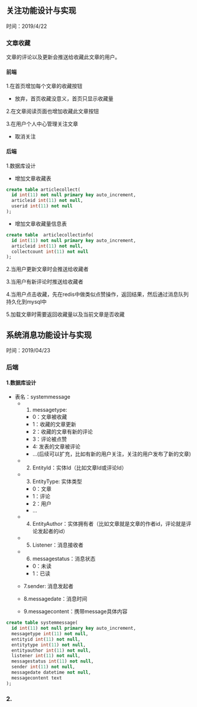 ## 关注功能设计与实现
时间：2019/4/22
### 文章收藏

文章的评论以及更新会推送给收藏此文章的用户。

#### 前端

1.在首页增加每个文章的收藏按钮
  + 放弃，首页收藏没意义，首页只显示收藏量

2.在文章阅读页面也增加收藏此文章按钮

3.在用户个人中心管理关注文章
+ 取消关注

#### 后端
1.数据库设计
+ 增加文章收藏表
```sql
create table articlecollect(
  id int(11) not null primary key auto_increment,
  articleid int(11) not null,
  userid int(11) not null
);
```
+ 增加文章收藏量信息表
```sql
create table  articlecollectinfo(
  id int(11) not null primary key auto_increment,
  articleid int(11) not null,
  collectcount int(11) not null
);
```
2.当用户更新文章时会推送给收藏者

3.当用户有新评论时推送给收藏者

4.当用户点击收藏，先在redis中做类似点赞操作，返回结果，然后通过消息队列持久化到mysql中

5.加载文章时需要返回收藏量以及当前文章是否收藏

## 系统消息功能设计与实现
时间：2019/04/23
### 后端
#### 1.数据库设计
+ 表名：systemmessage
  + 1. messagetype:
    + 0：文章被收藏
    + 1：收藏的文章更新
    + 2：收藏的文章有新的评论
    + 3：评论被点赞
    + 4: 发表的文章被评论
    + ...(后续可以扩充，比如有新的用户关注，关注的用户发布了新的文章)

  + 2. EntityId：实体Id（比如文章Id或评论Id）

  + 3. EntityType: 实体类型
    + 0：文章
    + 1：评论
    + 2：用户
    + ...
   
  + 4. EntityAuthor：实体拥有者（比如文章就是文章的作者id，评论就是评论发起者的id）
  + 5. Listener：消息接收者
  + 6. messagestatus：消息状态
    + 0：未读
    + 1：已读
  + 7.sender: 消息发起者
  + 8.messagedate：消息时间
  + 9.messagecontent：携带message具体内容
```sql
create table systemmessage(
  id int(11) not null primary key auto_increment,
  messagetype int(11) not null,
  entityid int(11) not null,
  entitytype int(11) not null,
  entityauthor int(11) not null,
  listener int(11) not null,
  messagestatus int(11) not null,
  sender int(11) not null,
  messagedate datetime not null,
  messagecontent text
);
```

### 2.
